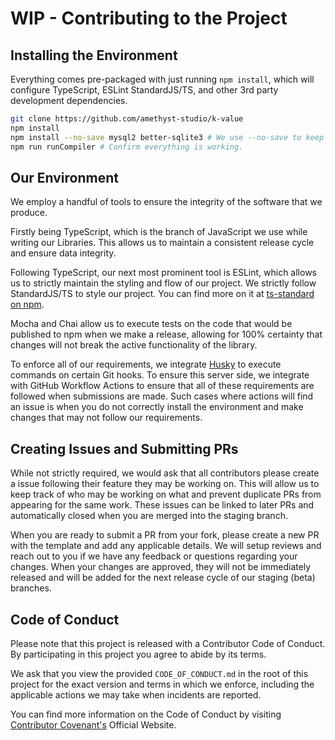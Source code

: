 # WIP - Contributing to the Project

## Installing the Environment

Everything comes pre-packaged with just running `npm install`, which will configure TypeScript, ESLint StandardJS/TS, and other 3rd party development dependencies.

```bash
git clone https://github.com/amethyst-studio/k-value
npm install
npm install --no-save mysql2 better-sqlite3 # We use --no-save to keep the package lightweight, but allow testing internally. These are peer (optional) dependencies when published.
npm run runCompiler # Confirm everything is working.
```

## Our Environment

We employ a handful of tools to ensure the integrity of the software that we produce.

Firstly being TypeScript, which is the branch of JavaScript we use while writing our Libraries. This allows us to maintain a consistent release cycle and ensure data integrity.

Following TypeScript, our next most prominent tool is ESLint, which allows us to strictly maintain the styling and flow of our project. We strictly follow StandardJS/TS to style our project. You can find more on it at [ts-standard on npm](https://www.npmjs.com/package/ts-standard).

Mocha and Chai allow us to execute tests on the code that would be published to npm when we make a release, allowing for 100% certainty that changes will not break the active functionality of the library.

To enforce all of our requirements, we integrate [Husky](https://github.com/typicode/husky) to execute commands on certain Git hooks. To ensure this server side, we integrate with GitHub Workflow Actions to ensure that all of these requirements are followed when submissions are made. Such cases where actions will find an issue is when you do not correctly install the environment and make changes that may not follow our requirements.

## Creating Issues and Submitting PRs

While not strictly required, we would ask that all contributors please create a issue following their feature they may be working on. This will allow us to keep track of who may be working on what and prevent duplicate PRs from appearing for the same work. These issues can be linked to later PRs and automatically closed when you are merged into the staging branch.

When you are ready to submit a PR from your fork, please create a new PR with the template and add any applicable details. We will setup reviews and reach out to you if we have any feedback or questions regarding your changes. When your changes are approved, they will not be immediately released and will be added for the next release cycle of our staging (beta) branches.

## Code of Conduct

Please note that this project is released with a Contributor Code of Conduct. By participating in this project you agree to abide by its terms.

We ask that you view the provided `CODE_OF_CONDUCT.md` in the root of this project for the exact version and terms in which we enforce, including the applicable actions we may take when incidents are reported.

You can find more information on the Code of Conduct by visiting [Contributor Covenant's](https://www.contributor-covenant.org/) Official Website.
